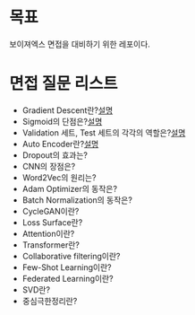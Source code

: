 # 목표

보이져엑스 면접을 대비하기 위한 레포이다.



# 면접 질문 리스트

- Gradient Descent란?[설명](https://github.com/catssci/TIL/blob/main/VoyagerX%20Interview/01.%20Gradient%20Descent.md)
- Sigmoid의 단점은?[설명](https://github.com/catssci/TIL/blob/main/VoyagerX%20Interview/02.%20sigmoid.md)
- Validation 세트, Test 세트의 각각의 역할은?[설명](https://github.com/catssci/TIL/blob/main/VoyagerX%20Interview/03.%20Validation%2C%20Test%20Split.md)
- Auto Encoder란?[설명](https://github.com/catssci/TIL/blob/main/VoyagerX%20Interview/04.%20Auto%20Encoder.md)
- Dropout의 효과는?
- CNN의 장점은?
- Word2Vec의 원리는?
- Adam Optimizer의 동작은?
- Batch Normalization의 동작은?
- CycleGAN이란?
- Loss Surface란?
- Attention이란?
- Transformer란?
- Collaborative filtering이란?
- Few-Shot Learning이란?
- Federated Learning이란?
- SVD란?
- 중심극한정리란?
